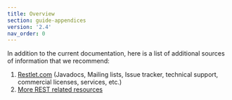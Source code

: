 ```yaml
---
title: Overview
section: guide-appendices
version: '2.4'
nav_order: 0
---
```

In addition to the current documentation, here is a list of additional
sources of information that we recommend:

1.  [Restlet.com](http://restlet.com/)
    (Javadocs, Mailing lists, Issue tracker, technical support,
    commercial licenses, services, etc.)
2.  [More REST related
    resources](/discover/faq#04)
